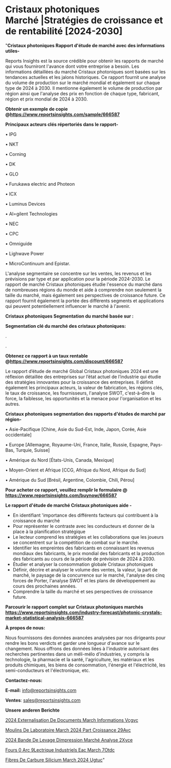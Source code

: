 # Cristaux photoniques Marché |Stratégies de croissance et de rentabilité [2024-2030]

"<strong>Cristaux photoniques Rapport d'étude de marché avec des informations utiles-</strong>

Reports Insights est la source crédible pour obtenir les rapports de marché qui vous fourniront l'avance dont votre entreprise a besoin. Les informations détaillées du marché Cristaux photoniques sont basées sur les tendances actuelles et les jalons historiques. Ce rapport fournit une analyse du volume de production sur le marché mondial et également sur chaque type de 2024 à 2030. Il mentionne également le volume de production par région ainsi que l'analyse des prix en fonction de chaque type, fabricant, région et prix mondial de 2024 à 2030.

<strong><b>Obtenir un exemple de copie @</b></strong><a href=https://www.reportsinsights.com/sample/666587><strong><b>https://www.reportsinsights.com/sample/666587</b></strong></a>

<b>Principaux acteurs clés répertoriés dans le rapport-</b>

<b> </b>• IPG

• NKT

• Corning

• DK

• GLO

• Furukawa electric and Photeon

• ICX

• Luminus Devices

• Al=gilent Technologies

• NEC

• CPC

• Omniguide

• Lighwave Power

• MicroContinuum and Epistar.

L'analyse segmentaire se concentre sur les ventes, les revenus et les prévisions par type et par application pour la période 2024-2030. Le rapport de marché Cristaux photoniques étudie l'essence du marché dans de nombreuses régions du monde et aide à comprendre non seulement la taille du marché, mais également ses perspectives de croissance future. Ce rapport fournit également la portée des différents segments et applications qui peuvent potentiellement influencer le marché à l'avenir.

<strong>Cristaux photoniques Segmentation du marché basée sur :</strong>

<strong> Segmentation clé du marché des cristaux photoniques: </strong>

.

.

<strong><b>Obtenez ce rapport à un taux rentable @</b></strong><a href=https://www.reportsinsights.com/discount/666587><strong><b>https://www.reportsinsights.com/discount/666587</b></strong></a>

Le rapport d’étude de marché Global Cristaux photoniques 2024 est une réflexion détaillée des entreprises sur l’état actuel de l’industrie qui étudie des stratégies innovantes pour la croissance des entreprises. Il définit également les principaux acteurs, la valeur de fabrication, les régions clés, le taux de croissance, les fournisseurs, l'analyse SWOT, c'est-à-dire la force, la faiblesse, les opportunités et la menace pour l'organisation et les autres.

<strong>Cristaux photoniques segmentation des rapports d'études de marché par région-</strong>

• Asie-Pacifique [Chine, Asie du Sud-Est, Inde, Japon, Corée, Asie occidentale]

• Europe [Allemagne, Royaume-Uni, France, Italie, Russie, Espagne, Pays-Bas, Turquie, Suisse]

• Amérique du Nord [États-Unis, Canada, Mexique]

• Moyen-Orient et Afrique [CCG, Afrique du Nord, Afrique du Sud]

• Amérique du Sud [Brésil, Argentine, Colombie, Chili, Pérou]

<strong>Pour acheter ce rapport, veuillez remplir le formulaire @   <a href=https://www.reportsinsights.com/buynow/666587>https://www.reportsinsights.com/buynow/666587</a></strong>

<strong>Le rapport d'étude de marché Cristaux photoniques aide -</strong>
<ul>
  <li>En identifiant 'importance des différents facteurs qui contribuent à la croissance du marché</li>
  <li>Pour représenter le contraste avec les conducteurs et donner de la place à la planification stratégique</li>
  <li>Le lecteur comprend les stratégies et les collaborations que les joueurs se concentrent sur la compétition de combat sur le marché.</li>
  <li>Identifier les empreintes des fabricants en connaissant les revenus mondiaux des fabricants, le prix mondial des fabricants et la production des fabricants au cours de la période de prévision de 2024 à 2030.</li>
  <li>Étudier et analyser la consommation globale Cristaux photoniques</li>
  <li>Définir, décrire et analyser le volume des ventes, la valeur, la part de marché, le paysage de la concurrence sur le marché, l'analyse des cinq forces de Porter, l'analyse SWOT et les plans de développement au cours des prochaines années.</li>
  <li>Comprendre la taille du marché et ses perspectives de croissance future.</li>
</ul>

<strong>Parcourir le rapport complet sur Cristaux photoniques marchés <a href=https://www.reportsinsights.com/industry-forecast/photonic-crystals-market-statistical-analysis-666587>https://www.reportsinsights.com/industry-forecast/photonic-crystals-market-statistical-analysis-666587</a></strong>

<strong>À propos de nous:</strong>

Nous fournissons des données avancées analysées par nos dirigeants pour rendre les bons verdicts et garder une longueur d'avance sur le changement. Nous offrons des données liées à l'industrie autorisant des recherches pertinentes dans un méli-mélo d'industries, y compris la technologie, la pharmacie et la santé, l'agriculture, les matériaux et les produits chimiques, les biens de consommation, l'énergie et l'électricité, les semi-conducteurs et l'électronique, etc.

<strong>Contactez-nous:</strong>

<strong>E-mail:</strong> <a href=mailto:info@reportsinsights.com>info@reportsinsights.com</a>

<strong>Ventes</strong>: <a href=mailto:sales@reportsinsights.com>sales@reportsinsights.com</a>

<strong>Unsere anderen Berichte</strong>

<a href=https://www.linkedin.com/pulse/2024-externalisation-de-documents-march%C3%A9-informations-vcgvc/>2024 Externalisation De Documents March Informations Vcgvc</a>

<a href=https://www.linkedin.com/pulse/moulins-de-laboratoire-march%C3%A9-2024-part-croissance-29avc/>Moulins De Laboratoire March 2024 Part Croissance 29Avc</a>

<a href=https://www.linkedin.com/pulse/2024-bande-de-levage-dimpression-marché-analyse-2xyce/>2024 Bande De Levage Dimpression Marché Analyse 2Xyce</a>

<a href=https://www.linkedin.com/pulse/fours-%C3%A0-arc-%C3%A9lectrique-industriels-eac-march%C3%A9-7otdc/>Fours  0 Arc  9Lectrique Industriels Eac March 7Otdc</a>

<a href=https://www.linkedin.com/pulse/fibres-de-carbure-silicium-march%C3%A9-2024-ugtuc/>Fibres De Carbure Silicium March 2024 Ugtuc</a>"
